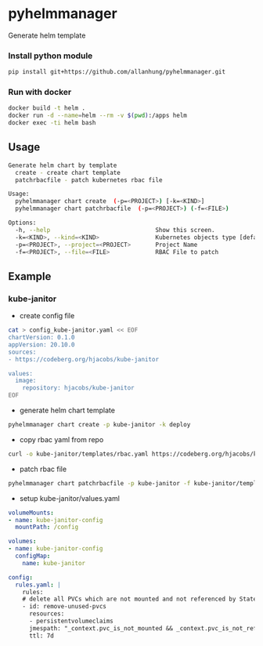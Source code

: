 # pyhelmmanager
Generate helm template

### Install python module
```bash
pip install git+https://github.com/allanhung/pyhelmmanager.git
```

### Run with docker
```bash
docker build -t helm .
docker run -d --name=helm --rm -v $(pwd):/apps helm
docker exec -ti helm bash
```

## Usage
```bash
Generate helm chart by template
  create - create chart template
  patchrbacfile - patch kubernetes rbac file

Usage:
  pyhelmmanager chart create  (-p=<PROJECT>) [-k=<KIND>]
  pyhelmmanager chart patchrbacfile  (-p=<PROJECT>) (-f=<FILE>)

Options:
  -h, --help                              Show this screen.
  -k=<KIND>, --kind=<KIND>                Kubernetes objects type [default deploy]
  -p=<PROJECT>, --project=<PROJECT>       Project Name
  -f=<PROJECT>, --file=<FILE>             RBAC File to patch
```  

## Example
### kube-janitor
* create config file
```bash
cat > config_kube-janitor.yaml << EOF
chartVersion: 0.1.0
appVersion: 20.10.0
sources:
- https://codeberg.org/hjacobs/kube-janitor

values:
  image:
    repository: hjacobs/kube-janitor
EOF
```
* generate helm chart template
```bash
pyhelmmanager chart create -p kube-janitor -k deploy
```
* copy rbac yaml from repo
```bash
curl -o kube-janitor/templates/rbac.yaml https://codeberg.org/hjacobs/kube-janitor/raw/branch/main/deploy/rbac.yaml
```
* patch rbac file
```bash
pyhelmmanager chart patchrbacfile -p kube-janitor -f kube-janitor/templates/rbac.yaml
```
* setup kube-janitor/values.yaml
```yaml
volumeMounts:
- name: kube-janitor-config
  mountPath: /config

volumes:
- name: kube-janitor-config
  configMap:
    name: kube-janitor

config:
  rules.yaml: |
    rules:
    # delete all PVCs which are not mounted and not referenced by StatefulSets
    - id: remove-unused-pvcs
      resources:
      - persistentvolumeclaims
      jmespath: "_context.pvc_is_not_mounted && _context.pvc_is_not_referenced"
      ttl: 7d
```
